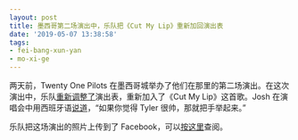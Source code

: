 ```yaml
---
layout: post
title: 墨西哥第二场演出中，乐队把《Cut My Lip》重新加回演出表
date: '2019-05-07 13:38:58'
tags:
- fei-bang-xun-yan
- mo-xi-ge
---
```


两天前，Twenty One Pilots 在墨西哥城举办了他们在那里的第二场演出。在这次演出中，乐队[重新调整了](https://twitter.com/top__today/status/1124514574814928896)演出表，重新加入了《Cut My Lip》这首歌。Josh 在演唱会中用西班牙语[说道](https://twitter.com/banditourlive/status/1124521794042454016)，“如果你觉得 Tyler 很帅，那就把手举起来。”

乐队把这场演出的照片上传到了 Facebook，可以[按这里](https://t.co/nXMY24VLnJ)查阅。

